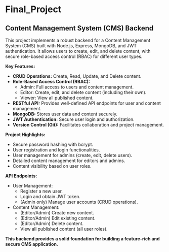 # Final_Project

## Content Management System (CMS) Backend

This project implements a robust backend for a Content Management System (CMS) built with Node.js, Express, MongoDB, and JWT authentication. It allows users to create, edit, and delete content, with secure role-based access control (RBAC) for different user types.

**Key Features:**

* **CRUD Operations:** Create, Read, Update, and Delete content.
* **Role-Based Access Control (RBAC):**
    * Admin: Full access to users and content management.
    * Editor: Create, edit, and delete content (including their own).
    * Viewer: View all published content.
* **RESTful API:** Provides well-defined API endpoints for user and content management.
* **MongoDB:** Stores user data and content securely.
* **JWT Authentication:** Secure user login and authorization.
* **Version Control (Git):** Facilitates collaboration and project management.

**Project Highlights:**

* Secure password hashing with bcrypt.
* User registration and login functionalities.
* User management for admins (create, edit, delete users).
* Detailed content management for editors and admins.
* Content visibility based on user roles.

**API Endpoints:**

* User Management:
    * Register a new user.
    * Login and obtain JWT token.
    * (Admin only) Manage user accounts (CRUD operations).
* Content Management:
    * (Editor/Admin) Create new content.
    * (Editor/Admin) Edit existing content.
    * (Editor/Admin) Delete content.
    * View all published content (all user roles).

**This backend provides a solid foundation for building a feature-rich and secure CMS application.**
